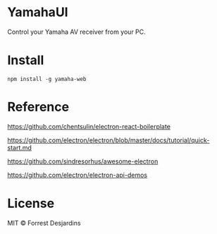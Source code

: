 # YamahaUI

Control your Yamaha AV receiver from your PC.

# Install

```
npm install -g yamaha-web
```

# Reference

https://github.com/chentsulin/electron-react-boilerplate

https://github.com/electron/electron/blob/master/docs/tutorial/quick-start.md

https://github.com/sindresorhus/awesome-electron

https://github.com/electron/electron-api-demos


# License

MIT © Forrest Desjardins
